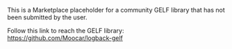 This is a Marketplace placeholder for a community GELF library that has not been submitted by the user.

Follow this link to reach the GELF library: https://github.com/Moocar/logback-gelf
